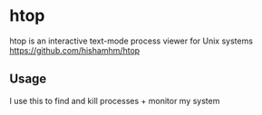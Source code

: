 # htop

htop is an interactive text-mode process viewer for Unix systems
https://github.com/hishamhm/htop

## Usage

I use this to find and kill processes + monitor my system
